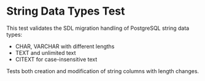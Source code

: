 # String Data Types Test

This test validates the SDL migration handling of PostgreSQL string data types:
- CHAR, VARCHAR with different lengths
- TEXT and unlimited text
- CITEXT for case-insensitive text

Tests both creation and modification of string columns with length changes.